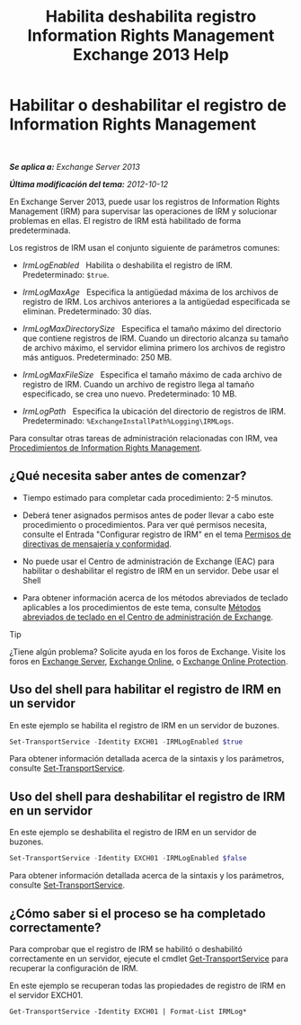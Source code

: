 ﻿---
title: 'Habilita deshabilita registro Information Rights Management Exchange 2013 Help'
TOCTitle: Habilitar o deshabilitar el registro de Information Rights Management
ms:assetid: 6933bc65-4d98-4878-9167-0e9eaac68b6b
ms:mtpsurl: https://technet.microsoft.com/es-es/library/Ff686962(v=EXCHG.150)
ms:contentKeyID: 49895681
ms.date: 05/22/2018
mtps_version: v=EXCHG.150
ms.translationtype: MT
---

# Habilitar o deshabilitar el registro de Information Rights Management

 

_**Se aplica a:** Exchange Server 2013_

_**Última modificación del tema:** 2012-10-12_

En Exchange Server 2013, puede usar los registros de Information Rights Management (IRM) para supervisar las operaciones de IRM y solucionar problemas en ellas. El registro de IRM está habilitado de forma predeterminada.

Los registros de IRM usan el conjunto siguiente de parámetros comunes:

  - *IrmLogEnabled*   Habilita o deshabilita el registro de IRM. Predeterminado: `$true`.

  - *IrmLogMaxAge*   Especifica la antigüedad máxima de los archivos de registro de IRM. Los archivos anteriores a la antigüedad especificada se eliminan. Predeterminado: 30 días.

  - *IrmLogMaxDirectorySize*   Especifica el tamaño máximo del directorio que contiene registros de IRM. Cuando un directorio alcanza su tamaño de archivo máximo, el servidor elimina primero los archivos de registro más antiguos. Predeterminado: 250 MB.

  - *IrmLogMaxFileSize*   Especifica el tamaño máximo de cada archivo de registro de IRM. Cuando un archivo de registro llega al tamaño especificado, se crea uno nuevo. Predeterminado: 10 MB.

  - *IrmLogPath*   Especifica la ubicación del directorio de registros de IRM. Predeterminado: `%ExchangeInstallPath%Logging\IRMLogs`.

Para consultar otras tareas de administración relacionadas con IRM, vea [Procedimientos de Information Rights Management](information-rights-management-procedures-exchange-2013-help.md).

## ¿Qué necesita saber antes de comenzar?

  - Tiempo estimado para completar cada procedimiento: 2-5 minutos.

  - Deberá tener asignados permisos antes de poder llevar a cabo este procedimiento o procedimientos. Para ver qué permisos necesita, consulte el Entrada "Configurar registro de IRM" en el tema [Permisos de directivas de mensajería y conformidad](messaging-policy-and-compliance-permissions-exchange-2013-help.md).

  - No puede usar el Centro de administración de Exchange (EAC) para habilitar o deshabilitar el registro de IRM en un servidor. Debe usar el Shell

  - Para obtener información acerca de los métodos abreviados de teclado aplicables a los procedimientos de este tema, consulte [Métodos abreviados de teclado en el Centro de administración de Exchange](keyboard-shortcuts-in-the-exchange-admin-center-exchange-online-protection-help.md).


> [!TIP]
> ¿Tiene algún problema? Solicite ayuda en los foros de Exchange. Visite los foros en <A href="https://go.microsoft.com/fwlink/p/?linkid=60612">Exchange Server</A>, <A href="https://go.microsoft.com/fwlink/p/?linkid=267542">Exchange Online</A>, o <A href="https://go.microsoft.com/fwlink/p/?linkid=285351">Exchange Online Protection</A>.



## Uso del shell para habilitar el registro de IRM en un servidor

En este ejemplo se habilita el registro de IRM en un servidor de buzones.

```powershell
Set-TransportService -Identity EXCH01 -IRMLogEnabled $true
```

Para obtener información detallada acerca de la sintaxis y los parámetros, consulte [Set-TransportService](https://technet.microsoft.com/es-es/library/jj215682\(v=exchg.150\)).

## Uso del shell para deshabilitar el registro de IRM en un servidor

En este ejemplo se deshabilita el registro de IRM en un servidor de buzones.

```powershell
Set-TransportService -Identity EXCH01 -IRMLogEnabled $false
```

Para obtener información detallada acerca de la sintaxis y los parámetros, consulte [Set-TransportService](https://technet.microsoft.com/es-es/library/jj215682\(v=exchg.150\)).

## ¿Cómo saber si el proceso se ha completado correctamente?

Para comprobar que el registro de IRM se habilitó o deshabilitó correctamente en un servidor, ejecute el cmdlet [Get-TransportService](https://technet.microsoft.com/es-es/library/jj215746\(v=exchg.150\)) para recuperar la configuración de IRM.

En este ejemplo se recuperan todas las propiedades de registro de IRM en el servidor EXCH01.

    Get-TransportService -Identity EXCH01 | Format-List IRMLog*

